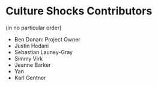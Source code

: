 # Culture Shocks Contributors

(in no particular order)

- Ben Donan: Project Owner
- Justin Hedani
- Sebastian Launey-Gray
- Simmy Virk
- Jeanne Barker
- Yan
- Karl Gentner
